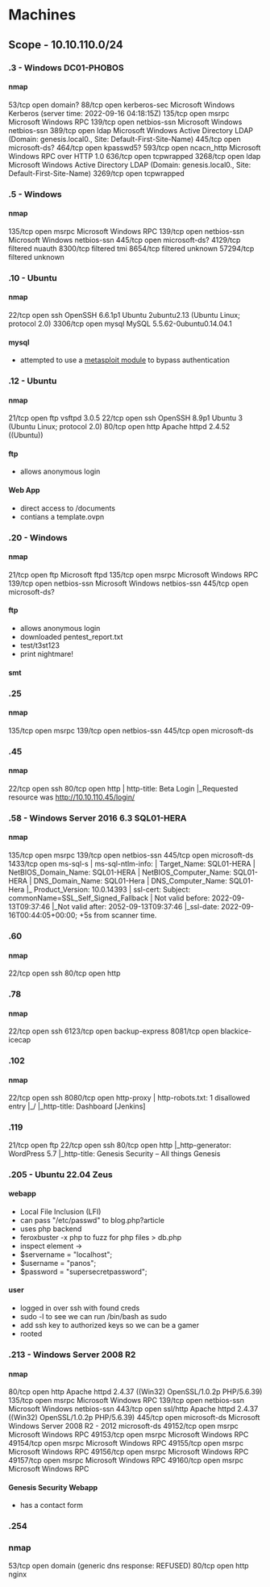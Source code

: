 # Machines
## Scope - 10.10.110.0/24
### .3 - Windows DC01-PHOBOS
#### nmap
53/tcp   open  domain?
88/tcp   open  kerberos-sec  Microsoft Windows Kerberos (server time: 2022-09-16 04:18:15Z)
135/tcp  open  msrpc         Microsoft Windows RPC
139/tcp  open  netbios-ssn   Microsoft Windows netbios-ssn
389/tcp  open  ldap          Microsoft Windows Active Directory LDAP (Domain: genesis.local0., Site: Default-First-Site-Name)
445/tcp  open  microsoft-ds?
464/tcp  open  kpasswd5?
593/tcp  open  ncacn_http    Microsoft Windows RPC over HTTP 1.0
636/tcp  open  tcpwrapped
3268/tcp open  ldap          Microsoft Windows Active Directory LDAP (Domain: genesis.local0., Site: Default-First-Site-Name)
3269/tcp open  tcpwrapped
### .5 - Windows
#### nmap
135/tcp   open     msrpc         Microsoft Windows RPC
139/tcp   open     netbios-ssn   Microsoft Windows netbios-ssn
445/tcp   open     microsoft-ds?
4129/tcp  filtered nuauth
8300/tcp  filtered tmi
8654/tcp  filtered unknown
57294/tcp filtered unknown
### .10 - Ubuntu
#### nmap
22/tcp   open  ssh     OpenSSH 6.6.1p1 Ubuntu 2ubuntu2.13 (Ubuntu Linux; protocol 2.0)
3306/tcp open  mysql   MySQL 5.5.62-0ubuntu0.14.04.1
#### mysql
* attempted to use a [metasploit module](https://www.rapid7.com/db/modules/auxiliary/scanner/mysql/mysql_authbypass_hashdump/) to bypass authentication
### .12 - Ubuntu
#### nmap
21/tcp open  ftp     vsftpd 3.0.5
22/tcp open  ssh     OpenSSH 8.9p1 Ubuntu 3 (Ubuntu Linux; protocol 2.0)
80/tcp open  http    Apache httpd 2.4.52 ((Ubuntu))
#### ftp
* allows anonymous login
#### Web App
* direct access to /documents
* contians a template.ovpn
### .20 - Windows
#### nmap
21/tcp  open  ftp           Microsoft ftpd
135/tcp open  msrpc         Microsoft Windows RPC
139/tcp open  netbios-ssn   Microsoft Windows netbios-ssn
445/tcp open  microsoft-ds?
#### ftp
* allows anonymous login
* downloaded pentest_report.txt
* test/t3st123
* print nightmare!
#### smt
### .25
#### nmap
135/tcp open  msrpc
139/tcp open  netbios-ssn
445/tcp open  microsoft-ds
### .45
#### nmap
22/tcp open  ssh
80/tcp open  http
| http-title: Beta Login
|_Requested resource was http://10.10.110.45/login/
### .58 - Windows Server 2016 6.3 SQL01-HERA
#### nmap
135/tcp  open  msrpc
139/tcp  open  netbios-ssn
445/tcp  open  microsoft-ds
1433/tcp open  ms-sql-s
| ms-sql-ntlm-info: 
|   Target_Name: SQL01-HERA
|   NetBIOS_Domain_Name: SQL01-HERA
|   NetBIOS_Computer_Name: SQL01-HERA
|   DNS_Domain_Name: SQL01-Hera
|   DNS_Computer_Name: SQL01-Hera
|_  Product_Version: 10.0.14393
| ssl-cert: Subject: commonName=SSL_Self_Signed_Fallback
| Not valid before: 2022-09-13T09:37:46
|_Not valid after:  2052-09-13T09:37:46
|_ssl-date: 2022-09-16T00:44:05+00:00; +5s from scanner time.
### .60
#### nmap
22/tcp open  ssh
80/tcp open  http
### .78
#### nmap
22/tcp   open  ssh
6123/tcp open  backup-express
8081/tcp open  blackice-icecap
### .102
#### nmap
22/tcp   open  ssh
8080/tcp open  http-proxy
| http-robots.txt: 1 disallowed entry 
|_/
|_http-title: Dashboard [Jenkins]
### .119
21/tcp open  ftp
22/tcp open  ssh
80/tcp open  http
|_http-generator: WordPress 5.7
|_http-title: Genesis Security &#8211; All things Genesis
### .205 - Ubuntu 22.04 Zeus
#### webapp
* Local File Inclusion (LFI)
* can pass "/etc/passwd" to blog.php?article
* uses php backend
* feroxbuster -x php to fuzz for php files > db.php
* inspect element ->
* $servername = "localhost";
* $username = "panos";
* $password = "supersecretpassword";
#### user
* logged in over ssh with found creds
* sudo -l to see we can run /bin/bash as sudo
* add ssh key to authorized keys so we can be a gamer
* rooted
### .213 - Windows Server 2008 R2
#### nmap
80/tcp    open  http         Apache httpd 2.4.37 ((Win32) OpenSSL/1.0.2p PHP/5.6.39)
135/tcp   open  msrpc        Microsoft Windows RPC
139/tcp   open  netbios-ssn  Microsoft Windows netbios-ssn
443/tcp   open  ssl/http     Apache httpd 2.4.37 ((Win32) OpenSSL/1.0.2p PHP/5.6.39)
445/tcp   open  microsoft-ds Microsoft Windows Server 2008 R2 - 2012 microsoft-ds
49152/tcp open  msrpc        Microsoft Windows RPC
49153/tcp open  msrpc        Microsoft Windows RPC
49154/tcp open  msrpc        Microsoft Windows RPC
49155/tcp open  msrpc        Microsoft Windows RPC
49156/tcp open  msrpc        Microsoft Windows RPC
49157/tcp open  msrpc        Microsoft Windows RPC
49160/tcp open  msrpc        Microsoft Windows RPC
#### Genesis Security Webapp
* has a contact form

### .254
### nmap
53/tcp open  domain  (generic dns response: REFUSED)
80/tcp open  http    nginx
